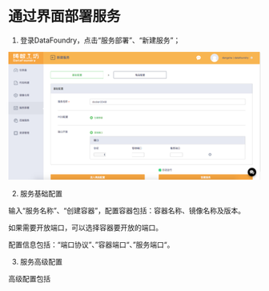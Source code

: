 # 通过界面部署服务

1. 登录DataFoundry，点击“服务部署”、“新建服务”；

![](../../img/Deployment.png)

2. 服务基础配置

输入“服务名称”、“创建容器”，配置容器包括：容器名称、镜像名称及版本。

如果需要开放端口，可以选择容器要开放的端口。

配置信息包括：“端口协议”、”容器端口“、”服务端口“。


3. 服务高级配置

高级配置包括
